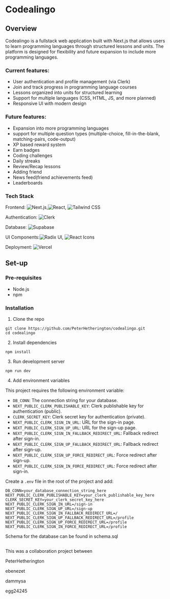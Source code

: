 # Codealingo

## Overview

Codealingo is a fullstack web application built with Next.js that allows users to learn programming languages through structured lessons and units. The platform is designed for flexibility and future expansion to include more programming languages​.

### Current features:

- User authentication and profile management (via Clerk)
- Join and track progress in programming language courses
- Lessons organized into units for structured learning
- Support for multiple languages (CSS, HTML, JS, and more planned)
- Responsive UI with modern design

### Future features:

- Expansion into more programming languages
- support for multiple question types (multiple-choice, fill-in-the-blank, matching-pairs, code-output)
- XP based reward system
- Earn badges
- Coding challenges
- Daily streaks
- Review/Recap lessons
- Adding friend
- News feed(friend achievements feed)
- Leaderboards

### Tech Stack

Frontend: ![Next.js](https://img.shields.io/badge/Next.js-000?logo=nextdotjs&logoColor=white),![React](https://img.shields.io/badge/React-20232A?logo=react&logoColor=61DAFB), ![Tailwind CSS](https://img.shields.io/badge/Tailwind%20CSS-38B2AC?logo=tailwindcss&logoColor=white)

Authentication: ![Clerk](https://img.shields.io/badge/Clerk-3A3A3A?logo=clerk&logoColor=white)

Database: ![Supabase](https://img.shields.io/badge/Supabase-3ECF8E?logo=supabase&logoColor=white)

UI Components:![Radix UI](https://img.shields.io/badge/Radix%20UI-000?logo=radixui&logoColor=white), ![React Icons](https://img.shields.io/badge/React%20Icons-20232A?logo=react&logoColor=white)

Deployment: ![Vercel](https://img.shields.io/badge/Vercel-000?logo=vercel&logoColor=white)

## Set-up

### Pre-requisites

- Node.js
- npm

### Installation

1. Clone the repo

```
git clone https://github.com/PeterHetherington/codealingo.git
cd codealingo
```

2. Install dependencies

```
npm install
```

3. Run development server

```
npm run dev
```

4. Add environment variables

This project requires the following environment variable:

- `DB_CONN`: The connection string for your database.
- `NEXT_PUBLIC_CLERK_PUBLISHABLE_KEY`: Clerk publishable key for authentication (public).
- `CLERK_SECRET_KEY`: Clerk secret key for authentication (private).
- `NEXT_PUBLIC_CLERK_SIGN_IN_URL`: URL for the sign-in page.
- `NEXT_PUBLIC_CLERK_SIGN_UP_URL`: URL for the sign-up page.
- `NEXT_PUBLIC_CLERK_SIGN_IN_FALLBACK_REDIRECT_URL`: Fallback redirect after sign-in.
- `NEXT_PUBLIC_CLERK_SIGN_UP_FALLBACK_REDIRECT_URL`: Fallback redirect after sign-up.
- `NEXT_PUBLIC_CLERK_SIGN_UP_FORCE_REDIRECT_URL`: Force redirect after sign-up.
- `NEXT_PUBLIC_CLERK_SIGN_IN_FORCE_REDIRECT_URL`: Force redirect after sign-in.

Create a `.env` file in the root of the project and add:

```
DB_CONN=your_database_connection_string_here
NEXT_PUBLIC_CLERK_PUBLISHABLE_KEY=your_clerk_publishable_key_here
CLERK_SECRET_KEY=your_clerk_secret_key_here
NEXT_PUBLIC_CLERK_SIGN_IN_URL=/sign-in
NEXT_PUBLIC_CLERK_SIGN_UP_URL=/sign-up
NEXT_PUBLIC_CLERK_SIGN_IN_FALLBACK_REDIRECT_URL=/
NEXT_PUBLIC_CLERK_SIGN_UP_FALLBACK_REDIRECT_URL=/profile
NEXT_PUBLIC_CLERK_SIGN_UP_FORCE_REDIRECT_URL=/profile
NEXT_PUBLIC_CLERK_SIGN_IN_FORCE_REDIRECT_URL=/profile
```

Schema for the database can be found in schema.sql

##

This was a collaboration project between

PeterHetherington

ebenezet

dammysa

egg24245
